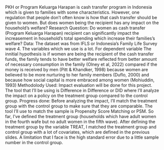 PKH or Program Keluarga Harapan is cash transfer program in Indonesia which is given to families with some characteristics. However, one regulation that people don’t often know is how that cash transfer should be given to women. But does women being the recipient has any impact on the household’s welfare? 
Research Question: Do women as cash transfer (Program Keluarga Harapan) recipient can significantly impact the increasement in household’s total spending which increase their families’s welfare?
Data: The dataset was from IFLS or Indonesia’s Family Life Survey wave 4. The variables which we use is a lot. For dependent variable
The innitial hypothesis is if women are being the recipient of the cash transfer funds, the family tends to have better welfare reflected from better amount of necessary consumption in the family (Olney et al, 2022) compared if the money is received by men (Pitt & Khandker, 1998) because women are believed to be more nurturing to her family members (Duflo, 2000) and because how social capital is more embraced among women (Mohiuddin, 1993)
Methodolody Used: Impact evaluation will be done for this project. The tool that I’ll be using is Difference in Difference or DID where I’ll analyze the impact on a policy on the treatment group compared to the control group.
Progress done: Before analyzing the impact, I’ll match the treatment group with the control group to make sure that they are comparable. The tool I’ll use to match the sample is Propensity Score Matching or PSM. 
So far, I’ve defined the treatment group (households which have adult women in the fourth wafe but no adult women in the fifth wave).
After defining the treatment group by the variable TREAT, I matched the treatment group and control group with a lot of covariates, which are defined in the previous slides.
A limitation that I face is the high standard error due to a little sample number in the control group. 
